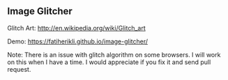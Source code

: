 Image Glitcher
--------------

Glitch Art: http://en.wikipedia.org/wiki/Glitch_art

Demo: https://fatiherikli.github.io/image-glitcher/


Note: There is an issue with glitch algorithm on some browsers. I will work on this when I have a time. I would appreciate if you fix it and send pull request.
